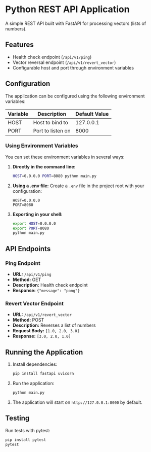 # Python REST API Application

A simple REST API built with FastAPI for processing vectors (lists of numbers).

## Features

- Health check endpoint (`/api/v1/ping`)
- Vector reversal endpoint (`/api/v1/revert_vector`)
- Configurable host and port through environment variables

## Configuration

The application can be configured using the following environment variables:

| Variable | Description          | Default Value |
|----------|----------------------|---------------|
| HOST     | Host to bind to      | 127.0.0.1     |
| PORT     | Port to listen on    | 8000          |

### Using Environment Variables

You can set these environment variables in several ways:

1. **Directly in the command line:**
   ```bash
   HOST=0.0.0.0 PORT=8080 python main.py
   ```

2. **Using a .env file:**
   Create a `.env` file in the project root with your configuration:
   ```
   HOST=0.0.0.0
   PORT=8080
   ```

3. **Exporting in your shell:**
   ```bash
   export HOST=0.0.0.0
   export PORT=8080
   python main.py
   ```

## API Endpoints

### Ping Endpoint
- **URL:** `/api/v1/ping`
- **Method:** GET
- **Description:** Health check endpoint
- **Response:** `{"message": "pong"}`

### Revert Vector Endpoint
- **URL:** `/api/v1/revert_vector`
- **Method:** POST
- **Description:** Reverses a list of numbers
- **Request Body:** `[1.0, 2.0, 3.0]`
- **Response:** `[3.0, 2.0, 1.0]`

## Running the Application

1. Install dependencies:
   ```bash
   pip install fastapi uvicorn
   ```

2. Run the application:
   ```bash
   python main.py
   ```

3. The application will start on `http://127.0.0.1:8000` by default.

## Testing

Run tests with pytest:
```bash
pip install pytest
pytest
